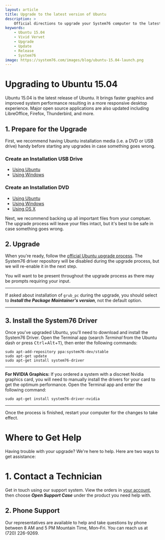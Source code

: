 ```yaml
---
layout: article
title: Upgrade to the latest version of Ubuntu
description: >
    Official directions to upgrade your System76 computer to the latest version of Ubuntu.
keywords:
    - Ubuntu 15.04
    - Vivid Vervet
    - Upgrade
    - Update
    - Release
    - System76
image: https://system76.com/images/blog/ubuntu-15.04-launch.png
---
```


# Upgrading to Ubuntu 15.04

Ubuntu 15.04 is the latest release of Ubuntu. It brings faster graphics and improved system performance resulting in a more responsive desktop experience. Major open source applications are also updated including LibreOffice, Firefox, Thunderbird, and more.

## 1. Prepare for the Upgrade

First, we recommend having Ubuntu installation media (i.e. a DVD or USB drive) handy before starting any upgrades in case something goes wrong.

### Create an Installation USB Drive

* [Using Ubuntu](http://www.ubuntu.com/download/desktop/create-a-usb-stick-on-ubuntu)
* [Using Windows](http://www.ubuntu.com/download/desktop/create-a-usb-stick-on-windows)

### Create an Installation DVD
* [Using Ubuntu](http://www.ubuntu.com/download/desktop/burn-a-dvd-on-ubuntu)
* [Using Windows](http://www.ubuntu.com/download/desktop/burn-a-dvd-on-windows)
* [Using OS X](http://www.ubuntu.com/download/desktop/burn-a-dvd-on-mac-osx)

Next, we recommend backing up all important files from your comptuer. The upgrade process will leave your files intact, but it's best to be safe in case something goes wrong.

## 2. Upgrade

When you're ready, follow the [official Ubuntu upgrade process](http://www.ubuntu.com/download/desktop/upgrade). The System76 driver repository will be disabled during the upgrade process, but we will re-enable it in the next step.

You will want to be present throughout the upgrade process as there may be prompts requiring your input.

---

If asked about installation of `grub_pc` during the upgrade, you should select to **_Install the Package Maintainer's version_**, not the default option.

---

## 3. Install the System76 Driver

Once you've upgraded Ubuntu, you'll need to download and install the System76 Driver. Open the Terminal app (search _Terminal_ from the Ubuntu dash or press <kbd>Ctrl</kbd>+<kbd>Alt</kbd>+<kbd>T</kbd>), then enter the following commands:

    sudo apt-add-repository ppa:system76-dev/stable
    sudo apt-get update
    sudo apt-get install system76-driver

---

**For NVIDIA Graphics:** If you ordered a system with a discreet Nvidia graphics card, you will need to manually install the drivers for your card to get the optimum performance. Open the Terminal app and enter the following command:

    sudo apt-get install system76-driver-nvidia

---

Once the process is finished, restart your computer for the changes to take effect.

# Where to Get Help

Having trouble with your upgrade? We're here to help. Here are two ways to get assistance:

# 1. Contact a Technician

Get in touch using our support system. View the orders in [your account](https://system76.com/my-account/orders), then choose **_Open Support Case_** under the product you need help with.

## 2. Phone Support

Our representatives are available to help and take questions by phone between 8 AM and 5 PM Mountain Time, Mon–Fri. You can reach us at (720) 226-9269.
